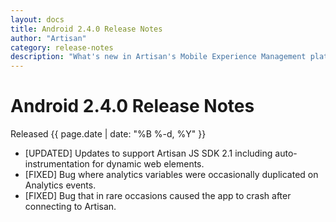 ```yaml
---
layout: docs
title: Android 2.4.0 Release Notes
author: "Artisan"
category: release-notes
description: "What's new in Artisan's Mobile Experience Management platform."
---
```

# Android 2.4.0 Release Notes

Released {{ page.date | date: "%B %-d, %Y" }}

* [UPDATED] Updates to support Artisan JS SDK 2.1 including auto-instrumentation for dynamic web elements.
* [FIXED] Bug where analytics variables were occasionally duplicated on Analytics events.
* [FIXED] Bug that in rare occasions caused the app to crash after connecting to Artisan.
